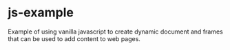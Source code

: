 # js-example
Example of using vanilla javascript to create dynamic document and frames that can be used to add content to web pages.